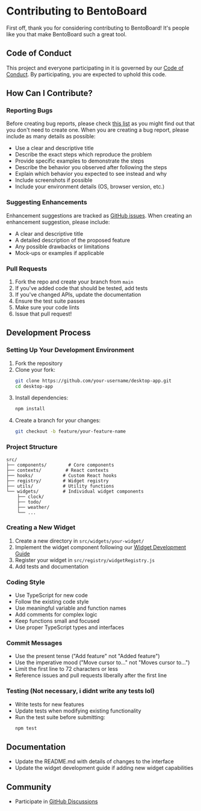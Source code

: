 # Contributing to BentoBoard

First off, thank you for considering contributing to BentoBoard! It's people like you that make BentoBoard such a great tool.

## Code of Conduct

This project and everyone participating in it is governed by our [Code of Conduct](CODE_OF_CONDUCT.md). By participating, you are expected to uphold this code.

## How Can I Contribute?

### Reporting Bugs

Before creating bug reports, please check [this list](https://github.com/jsap7/desktop-app/issues) as you might find out that you don't need to create one. When you are creating a bug report, please include as many details as possible:

* Use a clear and descriptive title
* Describe the exact steps which reproduce the problem
* Provide specific examples to demonstrate the steps
* Describe the behavior you observed after following the steps
* Explain which behavior you expected to see instead and why
* Include screenshots if possible
* Include your environment details (OS, browser version, etc.)

### Suggesting Enhancements

Enhancement suggestions are tracked as [GitHub issues](https://github.com/jsap7/desktop-app/issues). When creating an enhancement suggestion, please include:

* A clear and descriptive title
* A detailed description of the proposed feature
* Any possible drawbacks or limitations
* Mock-ups or examples if applicable

### Pull Requests

1. Fork the repo and create your branch from `main`
2. If you've added code that should be tested, add tests
3. If you've changed APIs, update the documentation
4. Ensure the test suite passes
5. Make sure your code lints
6. Issue that pull request!

## Development Process

### Setting Up Your Development Environment

1. Fork the repository
2. Clone your fork:
   ```bash
   git clone https://github.com/your-username/desktop-app.git
   cd desktop-app
   ```
3. Install dependencies:
   ```bash
   npm install
   ```
4. Create a branch for your changes:
   ```bash
   git checkout -b feature/your-feature-name
   ```

### Project Structure

```
src/
├── components/        # Core components
├── contexts/         # React contexts
├── hooks/           # Custom React hooks
├── registry/        # Widget registry
├── utils/           # Utility functions
└── widgets/         # Individual widget components
    ├── clock/
    ├── todo/
    ├── weather/
    └── ...
```

### Creating a New Widget

1. Create a new directory in `src/widgets/your-widget/`
2. Implement the widget component following our [Widget Development Guide](docs/widget-development.md)
3. Register your widget in `src/registry/widgetRegistry.js`
4. Add tests and documentation

### Coding Style

* Use TypeScript for new code
* Follow the existing code style
* Use meaningful variable and function names
* Add comments for complex logic
* Keep functions small and focused
* Use proper TypeScript types and interfaces

### Commit Messages

* Use the present tense ("Add feature" not "Added feature")
* Use the imperative mood ("Move cursor to..." not "Moves cursor to...")
* Limit the first line to 72 characters or less
* Reference issues and pull requests liberally after the first line

### Testing (Not necessary, i didnt write any tests lol)

* Write tests for new features
* Update tests when modifying existing functionality
* Run the test suite before submitting:
  ```bash
  npm test
  ```

## Documentation

* Update the README.md with details of changes to the interface
* Update the widget development guide if adding new widget capabilities

## Community

* Participate in [GitHub Discussions](https://github.com/jsap7/desktop-app/discussions)